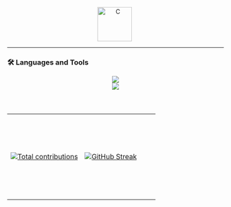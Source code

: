 <div align="center">
<img align="center" alt="C" width="80px" style="padding-right:5px;" src="https://img.icons8.com/?size=100&id=kMxINvMmEzw0&format=png&color=000000" />
</div>

---
### 🛠️ Languages and Tools
<div align="center">
    <img src="https://skillicons.dev/icons?i=c,cpp,bash,lua,python,javascript,html,css,tailwind" /><br>
    <img src="https://skillicons.dev/icons?i=unity,godot,vercel,heroku,docker,neovim,clion,vscode,github,git,arch" /><br>
</div>
</br>

#
<div align="center">
  <table style="width: 100%; height: 100%;">
    <tr>
      <td style="width: 50%; height: 200px;">
        <a href="https://github.com/smallghost42">
           <img alt="Total contributions" title="My total GitHub contributions" src="https://github-readme-stats-smallghost01s-projects.vercel.app//api?username=smallghost42&show_icons=true&count_private=true&theme=outrun&bg_color=0D1117&border_color=0D1117" />
        </a>
      </td>
      <td style="width: 50%; height: 200px;">
        <a href="https://github.com/smallghost42">
          <img src="https://streak-stats.demolab.com//?user=smallghost42&theme=outrun&background=0D1117&border=0D1117&count_private=true&hide_title=true" alt="GitHub Streak">
        </a>
      </td>
    </tr>
  </table>
   <table>
      <tr>
         <td>
         <a href="https://github.com/jamesgeorge007/github-activity-readme">
  <img src="https://github-readme-activity-graph-lake-nine.vercel.app/graph?username=smallghost42&theme=react-dark&area=true&hide_title=true&hide_border=true" alt="Activity Graph">
</a>
         </td>
         <td>
      <a href="https://github.com/smallghost42/github-readme-stats">
          <img src="https://github-readme-stats-seven-chi-88.vercel.app/api/top-langs/?username=smallghost42&theme=outrun&count_private=true&layout=pie&bg_color=0D1117&border_color=0D1117&hide_title=false&text_bold=true&langs_count=12&&hide=php,Procfile,javascript,html" alt="Top Languages">
        </a>
   </td>
   </tr>
   </table>
</div>
